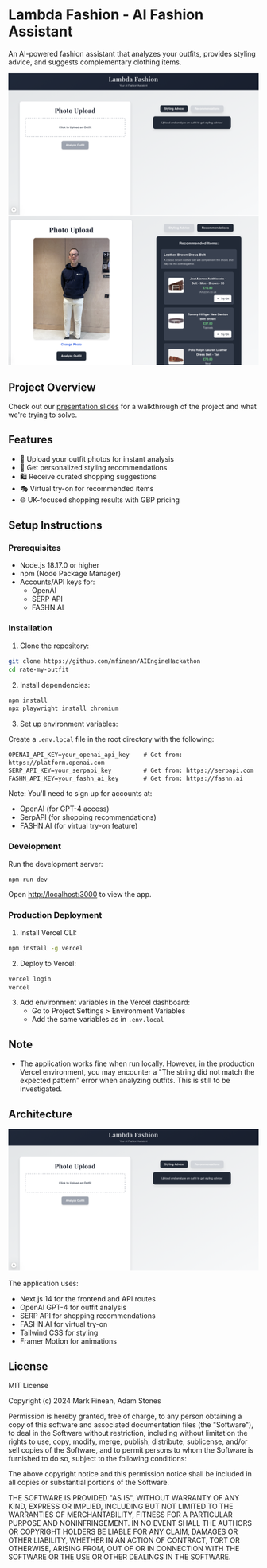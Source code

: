 # Lambda Fashion - AI Fashion Assistant

An AI-powered fashion assistant that analyzes your outfits, provides styling advice, and suggests complementary clothing items.

![App Interface](supplementary/app.png)
![Recommendations Interface](supplementary/recommendations.png)

## Project Overview
Check out our [presentation slides](supplementary/Lambda%20Fashion.gslides.pdf) for a walkthrough of the project and what we're trying to solve.

## Features

- 📸 Upload your outfit photos for instant analysis
- 👔 Get personalized styling recommendations
- 🛍️ Receive curated shopping suggestions
- 🎭 Virtual try-on for recommended items
- 🌐 UK-focused shopping results with GBP pricing

## Setup Instructions

### Prerequisites

- Node.js 18.17.0 or higher
- npm (Node Package Manager)
- Accounts/API keys for:
  - OpenAI
  - SERP API
  - FASHN.AI

### Installation

1. Clone the repository:
```bash
git clone https://github.com/mfinean/AIEngineHackathon
cd rate-my-outfit
```

2. Install dependencies:
```bash
npm install
npx playwright install chromium
```

3. Set up environment variables:

Create a `.env.local` file in the root directory with the following:
```env
OPENAI_API_KEY=your_openai_api_key    # Get from: https://platform.openai.com
SERP_API_KEY=your_serpapi_key         # Get from: https://serpapi.com
FASHN_API_KEY=your_fashn_ai_key       # Get from: https://fashn.ai
```

Note: You'll need to sign up for accounts at:
- OpenAI (for GPT-4 access)
- SerpAPI (for shopping recommendations)
- FASHN.AI (for virtual try-on feature)

### Development

Run the development server:
```bash
npm run dev
```

Open [http://localhost:3000](http://localhost:3000) to view the app.

### Production Deployment

1. Install Vercel CLI:
```bash
npm install -g vercel
```

2. Deploy to Vercel:
```bash
vercel login
vercel
```

3. Add environment variables in the Vercel dashboard:
   - Go to Project Settings > Environment Variables
   - Add the same variables as in `.env.local`

## Note
- The application works fine when run locally. However, in the production Vercel environment, you may encounter a "The string did not match the expected pattern" error when analyzing outfits. This is still to be investigated.

## Architecture

![Architecture Diagram](supplementary/app.png)

The application uses:
- Next.js 14 for the frontend and API routes
- OpenAI GPT-4 for outfit analysis
- SERP API for shopping recommendations
- FASHN.AI for virtual try-on
- Tailwind CSS for styling
- Framer Motion for animations

## License

MIT License

Copyright (c) 2024 Mark Finean, Adam Stones

Permission is hereby granted, free of charge, to any person obtaining a copy
of this software and associated documentation files (the "Software"), to deal
in the Software without restriction, including without limitation the rights
to use, copy, modify, merge, publish, distribute, sublicense, and/or sell
copies of the Software, and to permit persons to whom the Software is
furnished to do so, subject to the following conditions:

The above copyright notice and this permission notice shall be included in all
copies or substantial portions of the Software.

THE SOFTWARE IS PROVIDED "AS IS", WITHOUT WARRANTY OF ANY KIND, EXPRESS OR
IMPLIED, INCLUDING BUT NOT LIMITED TO THE WARRANTIES OF MERCHANTABILITY,
FITNESS FOR A PARTICULAR PURPOSE AND NONINFRINGEMENT. IN NO EVENT SHALL THE
AUTHORS OR COPYRIGHT HOLDERS BE LIABLE FOR ANY CLAIM, DAMAGES OR OTHER
LIABILITY, WHETHER IN AN ACTION OF CONTRACT, TORT OR OTHERWISE, ARISING FROM,
OUT OF OR IN CONNECTION WITH THE SOFTWARE OR THE USE OR OTHER DEALINGS IN THE
SOFTWARE.

